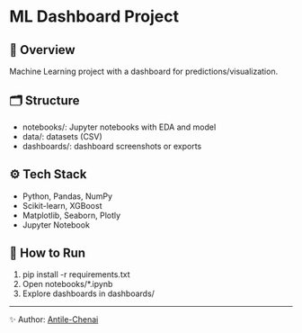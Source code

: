 # ML Dashboard Project

## 📌 Overview
Machine Learning project with a dashboard for predictions/visualization.

## 🗂 Structure
- notebooks/: Jupyter notebooks with EDA and model
- data/: datasets (CSV)
- dashboards/: dashboard screenshots or exports

## ⚙️ Tech Stack
- Python, Pandas, NumPy
- Scikit-learn, XGBoost
- Matplotlib, Seaborn, Plotly
- Jupyter Notebook

## 🚀 How to Run
1. pip install -r requirements.txt
2. Open notebooks/*.ipynb
3. Explore dashboards in dashboards/

---
✨ Author: [Antile-Chenai](https://github.com/Antile-Chenai)
